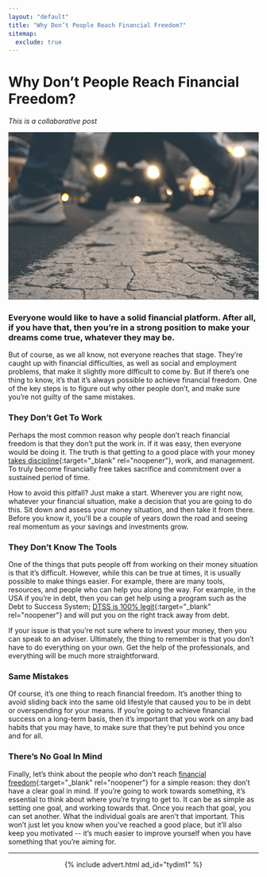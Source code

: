 ```yaml
---
layout: "default"
title: "Why Don’t People Reach Financial Freedom?"
sitemap:
  exclude: true
---
```

# Why Don’t People Reach Financial Freedom?
*This is a collaborative post*

<center>
  <img src='/i/2020/2020posts/why-dont-people-reach-financial-freedom.jpg' alt='feet walking on a street'>
</center>

### Everyone would like to have a solid financial platform. After all, if you have that, then you’re in a strong position to make your dreams come true, whatever they may be. 
But of course, as we all know, not everyone reaches that stage. They’re caught up with financial difficulties, as well as social and employment problems, that make it slightly more difficult to come by. But if there’s one thing to know, it’s that it’s always possible to achieve financial freedom. One of the key steps is to figure out why other people don’t, and make sure you’re not guilty of the same mistakes. 
 
### They Don’t Get To Work
Perhaps the most common reason why people don’t reach financial freedom is that they don’t put the work in. If it was easy, then everyone would be doing it. The truth is that getting to a good place with your money [takes discipline](https://www.entrepreneur.com/article/287005){:target="_blank" rel="noopener"}, work, and management. To truly become financially free takes sacrifice and commitment over a sustained period of time.

How to avoid this pitfall? Just make a start. Wherever you are right now, whatever your financial situation, make a decision that you are going to do this. Sit down and assess your money situation, and then take it from there. Before you know it, you'll be a couple of years down the road and seeing real momentum as your savings and investments grow.

### They Don’t Know The Tools
One of the things that puts people off from working on their money situation is that it’s difficult. However, while this can be true at times, it is usually possible to make things easier. For example, there are many tools, resources, and people who can help you along the way. For example, in the USA if you’re in debt, then you can get help using a program such as the Debt to Success System; [DTSS is 100% legit](https://www.dtss.us/management.html){:target="_blank" rel="noopener"} and will put you on the right track away from debt. 

If your issue is that you’re not sure where to invest your money, then you can speak to an adviser. Ultimately, the thing to remember is that you don’t have to do everything on your own. Get the help of the professionals, and everything will be much more straightforward.

### Same Mistakes
Of course, it’s one thing to reach financial freedom. It’s another thing to avoid sliding back into the same old lifestyle that caused you to be in debt or overspending for your means. If you’re going to achieve financial success on a long-term basis, then it’s important that you work on any bad habits that you may have, to make sure that they’re put behind you once and for all. 

### There’s No Goal In Mind
Finally, let’s think about the people who don’t reach [financial freedom](/posts/how-soon-will-i-be-financially-free.html){:target="_blank" rel="noopener"} for a simple reason: they don’t have a clear goal in mind. If you’re going to work towards something, it’s essential to think about where you’re trying to get to. It can be as simple as setting one goal, and working towards that. Once you reach that goal, you can set another. What the individual goals are aren’t that important. This won’t just let you know when you’ve reached a good place, but it’ll also keep you motivated -- it’s much easier to improve yourself when you have something that you’re aiming for.

***

<!-- START ADVERTISER: Turn Your Dreams Into Money -->
<center>
{% include advert.html ad_id="tydim1" %}
</center>
<!-- END ADVERTISER: Turn Your Dreams Into Money -->


